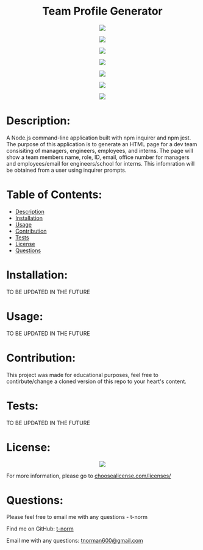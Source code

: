 # <h1 align="center">Team Profile Generator</h1>

<p align="center"><img src="https://img.shields.io/badge/License-MIT-important?style=plastic" /></p>
<p align="center"><img src="https://img.shields.io/badge/Skillset-OOP-blue?style=plastic" /></p>
<p align="center"><img src="https://img.shields.io/badge/Skillset-TDD-blue?style=plastic" /></p>
<p align="center"><img src="https://img.shields.io/badge/Skillset-Node.js-success?style=plastic" /></p>
<p align="center"><img src="https://img.shields.io/badge/Made%20With-JavaScript-yellow?style=plastic" /></p>
<p align="center"><img src="https://img.shields.io/badge/Made%20With-NPM%20Inquirer-success?style=plastic" /></p>
<p align="center"><img src="https://img.shields.io/badge/Made%20With-NPM%20Jest-success?style=plastic" /></p>

# Description:
A Node.js command-line application built with npm inquirer and npm jest. The purpose of this application is to generate an HTML page for a dev team consisiting of managers, engineers, employees, and interns. The page will show a team members name, role, ID, email, office number for managers and employees/email for engineers/school for interns. This infomration will be obtained from a user using inquirer prompts.

# Table of Contents:
- [Description](#description)
- [Installation](#installation)
- [Usage](#usage)
- [Contribution](#contribution)
- [Tests](#tests)
- [License](#license)
- [Questions](#questions)

# Installation:
TO BE UPDATED IN THE FUTURE

# Usage:
TO BE UPDATED IN THE FUTURE

# Contribution:
This project was made for educational purposes, feel free to contirbute/change a cloned version of this repo to your heart's content.

# Tests:
TO BE UPDATED IN THE FUTURE

# License:

<p align="center"><img src="https://img.shields.io/badge/License-MIT-blue?style=plastic" /></p>


For more information, please go to <a href="https://choosealicense.com/licenses/" target="_blank">choosealicense.com/licenses/</a>



# Questions:
Please feel free to email me with any questions - t-norm

Find me on GitHub: [t-norm](https://github.com/t-norm)

Email me with any questions: tnorman600@gmail.com
